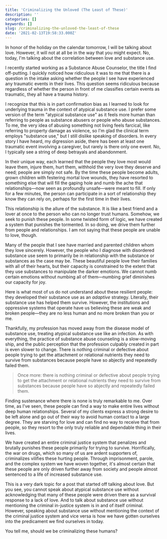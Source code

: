 ```yaml
---
title: 'Criminalizing the Unloved (The Least of These)'
description: ''
categories: []
keywords: []
slug: /criminalizing-the-unloved-the-least-of-these
date: '2021-02-13T19:58:33.000Z'
---
```


In honor of the holiday on the calendar tomorrow, I will be talking about love. However, it will not at all be in the way that you might expect. No, today, I'm talking about the correlation between love and substance use.

I recently started working as a Substance Abuse Counselor, the title I find off-putting. I quickly noticed how ridiculous it was to me that there is a question in the intake asking whether the people I see have experienced any traumatic events in their lives. This question seems ridiculous because regardless of whether the person in front of me classifies certain events as traumatic, they all have a trauma history.

I recognize that this is in part confirmation bias as I learned to look for underlying trauma in the context of atypical substance use. I prefer some version of the term "atypical substance use" as it feels more human than referring to people as substance abusers or people who abuse substances. To me, the very idea of abusing something not living feels farcical, like referring to property damage as violence, so I'm glad the clinical term employs "substance use," but I still dislike speaking of disorders. In every story I have heard, my digression aside, there has been at least one traumatic event involving a caregiver, but rarely is there only one event. No, I typically see a string of deep betrayals and abandonment.

In their unique way, each learned that the people they love most would leave them, injure them, hurt them, withhold the very love they deserve and need; people are simply not safe. By the time these people become adults, grown children with festering mortal love wounds, they have resorted to something else that will fill the gaping hole and numb the ache that relationships—now seen as profoundly unsafe—were meant to fill. If only for a few minutes, the person can participate in a sort of relationship they know they can rely on, perhaps for the first time in their lives.

This relationship is the allure of the substance. It is like a best friend and a lover at once to the person who can no longer trust humans. Somehow, we seek to punish these people. In some twisted form of logic, we have created a system that punishes the tormented. In so doing, we drive them further from people and relationships. I am not saying that these people are unable to love, though.

Many of the people that I see have married and parented children whom they love sincerely. However, the people who I diagnose with disordered substance use seem to primarily be in relationship with the substance or substances as the case may be. These beautiful people love their families with all of their hearts, but their capacity is constrained to the extent that they use substances to manipulate the darker emotions. We cannot numb certain emotions without numbing all of them—numbing grief diminishes our capacity for joy.

Here is what most of us do not understand about these resilient people: they developed their substance use as an *adaptive* strategy. Literally, their substance use has helped them survive. However, the institutions and oppressive systems that operate have us believing these are weak and broken people—they are no less human and no more broken than you or me.

Thankfully, my profession has moved away from the disease model of substance use, treating atypical substance use like an infection. As with everything, the practice of substance abuse counseling is a slow-moving ship, and the public perception that the profession culpably created in part is even slower to change. There is nothing criminal or defective about people trying to get the attachment or relational nutrients they need to survive from substances because people have so abjectly and repeatedly failed them.

> Once more: there is nothing criminal or defective about people trying to get the attachment or relational nutrients they need to survive from substances because people have so abjectly and repeatedly failed them.

Finding sustenance where there is none is truly remarkable to me. Over time, as I've seen, these people can find a way to make entire lives without deep human relationships. Several of my clients express a strong desire to be left alone and go out of their way to avoid human contact to a large degree. They are starving for love and can find no way to receive that from people, so they resort to the only truly reliable and dependable thing in their lives.

We have created an entire criminal justice system that penalizes and brutally punishes these people primarily for trying to survive. Horrifically, the war on drugs, which so many of us are ardent supporters of, criminalizes vilifies these hurting people. Through imprisonment, parole, and the complex system we have woven together, it's almost certain that these people are only driven further away from society and people almost sentenced to a life of increased substance use.

This is a very dark topic for a post that started off talking about love. But you see, you cannot speak about atypical substance use without acknowledging that many of these people were driven there as a survival response to a lack of love. And to talk about substance use without mentioning the criminal in-justice system is in and of itself criminal. However, speaking about substance use without mentioning the context of the criminal justice system and vice versa is how we have gotten ourselves into the predicament we find ourselves in today.

You tell me, should we be criminalizing these humans?
